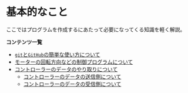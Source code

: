 # 基本的なこと  

ここではプログラムを作成するにあたって必要になってくる知識を軽く解説。  

**コンテンツ一覧**  

- [`git`と`GitHub`の簡単な使い方について](./git_GitHub.md)  
- [モーターの回転方向などの制御プログラムについて](./motor.md)
- [コントローラーのデータのやり取りについて](./ControllerData/controllerHome.md)
  - [コントローラーのデータの送信側について](./ControllerData/controllerTransmit.md)
  - [コントローラーのデータの受信側について](./ControllerData/controllerReceive.md)
